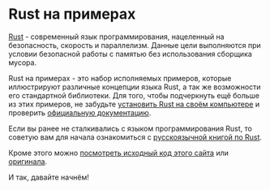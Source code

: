 # Rust на примерах

[Rust][rust] - современный язык программирования, нацеленный на безопасность,
скорость и параллелизм. Данные цели выполняются при условии безопасной работы с памятью
без использования сборщика мусора.

Rust на примерах - это набор исполняемых примеров, которые иллюстрируют различные
концепции языка Rust, а так же возможности его стандартной библиотеки.
Для того, чтобы подчеркнуть ещё больше из этих примеров,
не забудьте [установить Rust на своём компьютере][install] и
проверить [официальную документацию][std].

Если вы ранее не сталкивались с языком программирования Rust,
то советую вам для начала ознакомиться с [русскоязычной книгой по Rust][rustbookru].

Кроме этого можно [посмотреть исходный код этого сайта][home]
или [оригинала][originalhome].

И так, давайте начнём!

[rust]: http://www.rust-lang.org/
[install]: http://www.rust-lang.org/install.html
[std]: http://doc.rust-lang.org/std/
[originalhome]: https://github.com/rust-lang/rust-by-example
[home]: https://github.com/ruRust/rust-by-example-ru
[rustbookru]: http://rurust.github.io/rust_book_ru

